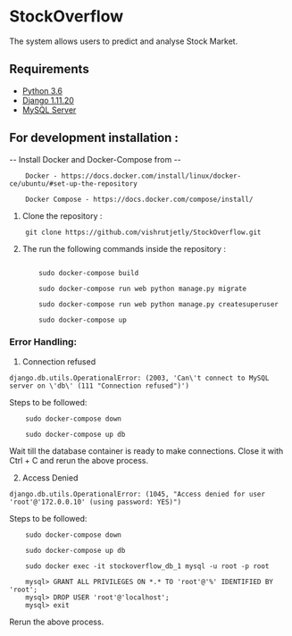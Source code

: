 # StockOverflow
The system allows users to predict and analyse Stock Market.

## Requirements

* [Python 3.6](https://python.org/)
* [Django 1.11.20](https://www.djangoproject.com/)
* [MySQL Server](https://www.mysql.com/)

## For development installation :

-- Install Docker and Docker-Compose from --

		Docker - https://docs.docker.com/install/linux/docker-ce/ubuntu/#set-up-the-repository

		Docker Compose - https://docs.docker.com/compose/install/

1. Clone the repository :
```
   	git clone https://github.com/vishrutjetly/StockOverflow.git
```

2. The run the following commands inside the repository :
 
	```

 		sudo docker-compose build

		sudo docker-compose run web python manage.py migrate

 		sudo docker-compose run web python manage.py createsuperuser

		sudo docker-compose up
	```

### Error Handling:

1. Connection refused 
``` 
django.db.utils.OperationalError: (2003, 'Can\'t connect to MySQL server on \'db\' (111 "Connection refused")')
```
Steps to be followed:
```
	sudo docker-compose down

	sudo docker-compose up db
```	
Wait till the database container is ready to make connections. Close it with Ctrl + C and rerun the above process.

2. Access Denied
```
django.db.utils.OperationalError: (1045, "Access denied for user 'root'@'172.0.0.10' (using password: YES)")
``` 

Steps to be followed:

```
	sudo docker-compose down

	sudo docker-compose up db

	sudo docker exec -it stockoverflow_db_1 mysql -u root -p root

	mysql> GRANT ALL PRIVILEGES ON *.* TO 'root'@'%' IDENTIFIED BY 'root';
	mysql> DROP USER 'root'@'localhost';
	mysql> exit 
```
Rerun the above process.
